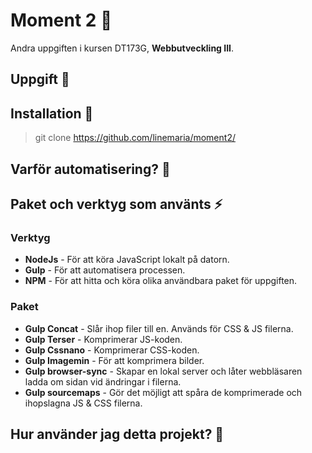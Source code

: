# Moment 2 🌻
Andra uppgiften i kursen DT173G, **Webbutveckling III**. 
## Uppgift 🌱

## Installation 🌟
> git clone https://github.com/linemaria/moment2/

## Varför automatisering? 💫

## Paket och verktyg som använts ⚡️

### Verktyg
- **NodeJs** - För att köra JavaScript lokalt på datorn.
- **Gulp** - För att automatisera processen.
- **NPM** - För att hitta och köra olika användbara paket för uppgiften.

### Paket
- **Gulp Concat** - Slår ihop filer till en. Används för CSS & JS filerna.
- **Gulp Terser** - Komprimerar JS-koden.
- **Gulp Cssnano** - Komprimerar CSS-koden.
- **Gulp Imagemin** - För att komprimera bilder.
- **Gulp browser-sync** - Skapar en lokal server och låter webbläsaren ladda om sidan vid ändringar i filerna.
- **Gulp sourcemaps** - Gör det möjligt att spåra de komprimerade och ihopslagna JS & CSS filerna.

## Hur använder jag detta projekt? 🌿
